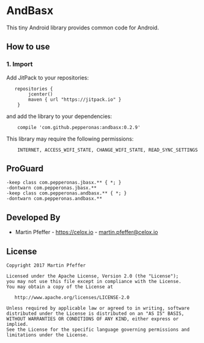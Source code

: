 # AndBasx
This tiny Android library provides common code for Android.


## How to use
### 1. Import
Add JitPack to your repositories:

```
   repositories {
        jcenter()
        maven { url "https://jitpack.io" }
    }
```

and add the library to your dependencies:

```
    compile 'com.github.pepperonas:andbasx:0.2.9'
```

This library may require the following permissions:

```
    INTERNET, ACCESS_WIFI_STATE, CHANGE_WIFI_STATE, READ_SYNC_SETTINGS
```


## ProGuard
```
-keep class com.pepperonas.jbasx.** { *; }
-dontwarn com.pepperonas.jbasx.**
-keep class com.pepperonas.andbasx.** { *; }
-dontwarn com.pepperonas.andbasx.**
```


## Developed By

* Martin Pfeffer - https://celox.io - <martin.pfeffer@celox.io>


## License

    Copyright 2017 Martin Pfeffer

    Licensed under the Apache License, Version 2.0 (the "License");
    you may not use this file except in compliance with the License.
    You may obtain a copy of the License at

       http://www.apache.org/licenses/LICENSE-2.0

    Unless required by applicable law or agreed to in writing, software
    distributed under the License is distributed on an "AS IS" BASIS,
    WITHOUT WARRANTIES OR CONDITIONS OF ANY KIND, either express or implied.
    See the License for the specific language governing permissions and
    limitations under the License.


